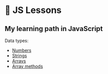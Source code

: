 # 📜 JS Lessons

## My learning path in JavaScript

Data types:

- [Numbers](https://github.com/Poccu/js-lessons/blob/master/numbers.js "Числа")
- [Strings](https://github.com/Poccu/js-lessons/blob/master/strings.js "Строки")
- [Arrays](https://github.com/Poccu/js-lessons/blob/master/arrays.js "Массивы")
- [Array methods](https://github.com/Poccu/js-lessons/blob/master/array_methods.js "Методы массивов")

